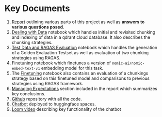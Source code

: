 # Key Documents

1. [Report](./Report.md) outlining various parts of this project as well as **answers to various questions posed**.
2. [Dealing with Data](nbs/Dealing%20with%20Data.ipynb) notebook which handles initial and revisited chunking and indexing of data in a qdrant cloud database. It also describes the chunking strategies. 
3. [Test Data and RAGAS Evaluation](./nbs/Test%20Data%20and%20RAGAS%20Evaluation.ipynb) notebook which handles the generation of a Golden Evaluation Testset as well as evaluation of two chunking strategies using RAGAS. 
4. [Finetuning](./nbs/Fine_Tuning_nomic_embed_text_v1_on_AI_Ethics_Docs.ipynb) notebook which finetunes a version of `nomic-ai/nomic-embed-text-v1` embedding model for this task. 
5. The [Finetuning](./nbs/Fine_Tuning_nomic_embed_text_v1_on_AI_Ethics_Docs.ipynb) notebook also contains an evaluation of a chunkings strategy based on this finetuned model and comparisons to previous strategies using RAGAS framework. 
6. [Managing Expectations](./Report.md) section included in the report which summarizes key conclusions. 
7. [Github](https://github.com/dhrits/ai-ethics-bot) repository with all the code. 
8. [Chatbot](https://huggingface.co/spaces/deman539/ai-ethics-bot) deployed to huggingface spaces.
9. [Loom video](https://www.loom.com/share/675c36ee837e4f44a5a9f6cc03891cc8?sid=a07096c0-0be4-4c9c-ac43-611389f5b712) describing key functionality of the chatbot